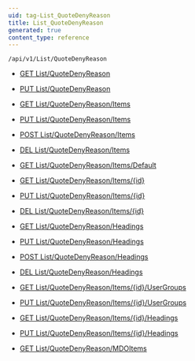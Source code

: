 ```yaml
---
uid: tag-List_QuoteDenyReason
title: List_QuoteDenyReason
generated: true
content_type: reference
---
```


```http
/api/v1/List/QuoteDenyReason
```




* [GET List/QuoteDenyReason](v1QuoteDenyReasonList_GetListDefinition.md)

* [PUT List/QuoteDenyReason](v1QuoteDenyReasonList_SetListDefinition.md)

* [GET List/QuoteDenyReason/Items](v1QuoteDenyReasonList_GetAll.md)

* [PUT List/QuoteDenyReason/Items](v1QuoteDenyReasonList_PutAllQuoteDenyReason.md)

* [POST List/QuoteDenyReason/Items](v1QuoteDenyReasonList_PostQuoteDenyReason.md)

* [DEL List/QuoteDenyReason/Items](v1QuoteDenyReasonList_DeleteAllQuoteDenyReason.md)

* [GET List/QuoteDenyReason/Items/Default](v1QuoteDenyReasonList_CreateDefaultQuoteDenyReason.md)

* [GET List/QuoteDenyReason/Items/{id}](v1QuoteDenyReasonList_GetQuoteDenyReason.md)

* [PUT List/QuoteDenyReason/Items/{id}](v1QuoteDenyReasonList_PutQuoteDenyReason.md)

* [DEL List/QuoteDenyReason/Items/{id}](v1QuoteDenyReasonList_DeleteQuoteDenyReason.md)

* [GET List/QuoteDenyReason/Headings](v1QuoteDenyReasonList_GetQuoteDenyReasonHeadings.md)

* [PUT List/QuoteDenyReason/Headings](v1QuoteDenyReasonList_PutQuoteDenyReasonHeadings.md)

* [POST List/QuoteDenyReason/Headings](v1QuoteDenyReasonList_PostQuoteDenyReasonHeading.md)

* [DEL List/QuoteDenyReason/Headings](v1QuoteDenyReasonList_DeleteQuoteDenyReasonHeadings.md)

* [GET List/QuoteDenyReason/Items/{id}/UserGroups](v1QuoteDenyReasonList_GetQuoteDenyReasonUserGroupsForListItem.md)

* [PUT List/QuoteDenyReason/Items/{id}/UserGroups](v1QuoteDenyReasonList_PutQuoteDenyReasonUserGroupsForListItem.md)

* [GET List/QuoteDenyReason/Items/{id}/Headings](v1QuoteDenyReasonList_GetQuoteDenyReasonHeadingsForListItem.md)

* [PUT List/QuoteDenyReason/Items/{id}/Headings](v1QuoteDenyReasonList_PutQuoteDenyReasonHeadingsForListItem.md)

* [GET List/QuoteDenyReason/MDOItems](v1QuoteDenyReasonList_GetMDOList.md)
